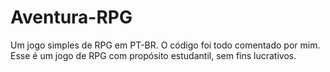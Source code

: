 Aventura-RPG
============

Um jogo simples de RPG em PT-BR. O código foi todo comentado por mim.
Esse é um jogo de RPG com propósito estudantil, sem fins lucrativos.
